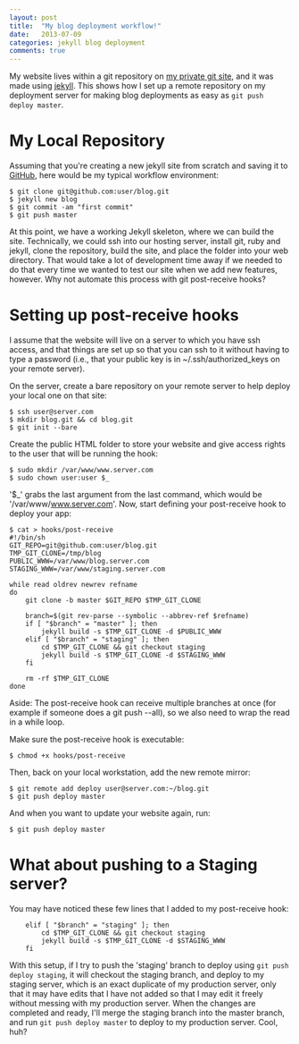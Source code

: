 ```yaml
---
layout: post
title:  "My blog deployment workflow!"
date:   2013-07-09
categories: jekyll blog deployment
comments: true
---
```


My website lives within a git repository on [my private git site](http://git.bacongobbler.com/), and it was
made using [jekyll][jekyll]. This shows how I set up a remote repository on my deployment server for making
blog deployments as easy as <code>git push deploy master</code>.

# My Local Repository

Assuming that you're creating a new jekyll site from scratch and saving it to [GitHub][github], here would be my
typical workflow environment:

    $ git clone git@github.com:user/blog.git
    $ jekyll new blog
    $ git commit -am "first commit"
    $ git push master

At this point, we have a working Jekyll skeleton, where we can build the site. Technically, we could ssh into our hosting server, install git, ruby and jekyll, clone the repository, build the site, and place the folder into your web directory. That would take a lot of development time away if we needed to do that every time we wanted to test our site when we add new features, however. Why not automate this process with git post-receive hooks?

# Setting up post-receive hooks

I assume that the website will live on a server to which you have ssh access, and that things are set up so that you can ssh to it without having to type a password (i.e., that your public key is in ~/.ssh/authorized_keys on your remote server).

On the server, create a bare repository on your remote server to help deploy your local one on that site:

    $ ssh user@server.com
    $ mkdir blog.git && cd blog.git
    $ git init --bare

Create the public HTML folder to store your website and give access rights to the user that will be running the hook:

    $ sudo mkdir /var/www/www.server.com
    $ sudo chown user:user $_

'$_' grabs the last argument from the last command, which would be '/var/www/www.server.com'.
Now, start defining your post-receive hook to deploy your app:

    $ cat > hooks/post-receive
    #!/bin/sh
    GIT_REPO=git@github.com:user/blog.git
    TMP_GIT_CLONE=/tmp/blog
    PUBLIC_WWW=/var/www/blog.server.com
    STAGING_WWW=/var/www/staging.server.com

    while read oldrev newrev refname
    do
        git clone -b master $GIT_REPO $TMP_GIT_CLONE

        branch=$(git rev-parse --symbolic --abbrev-ref $refname)
        if [ "$branch" = "master" ]; then
            jekyll build -s $TMP_GIT_CLONE -d $PUBLIC_WWW
        elif [ "$branch" = "staging" ]; then
            cd $TMP_GIT_CLONE && git checkout staging
            jekyll build -s $TMP_GIT_CLONE -d $STAGING_WWW
        fi

        rm -rf $TMP_GIT_CLONE
    done

Aside: The post-receive hook can receive multiple branches at once (for example if someone does a git push --all), so we also need to wrap the read in a while loop.

Make sure the post-receive hook is executable:

    $ chmod +x hooks/post-receive

Then, back on your local workstation, add the new remote mirror:

    $ git remote add deploy user@server.com:~/blog.git
    $ git push deploy master

And when you want to update your website again, run:

    $ git push deploy master

# What about pushing to a Staging server?

You may have noticed these few lines that I added to my post-receive hook:

        elif [ "$branch" = "staging" ]; then
            cd $TMP_GIT_CLONE && git checkout staging
            jekyll build -s $TMP_GIT_CLONE -d $STAGING_WWW
        fi

With this setup, if I try to push the 'staging' branch to deploy using <code>git push deploy staging</code>, it will checkout the staging branch, and deploy to my staging server, which is an exact duplicate of my production server, only that it may have edits that I have not added so that I may edit it freely without messing with my production server. When the changes are completed and ready, I'll merge the staging branch into the master branch, and run <code>git push deploy master</code> to deploy to my production server. Cool, huh?

[jekyll-gh]: https://github.com/mojombo/jekyll
[jekyll]:    http://jekyllrb.com
[github]:    http://github.com
